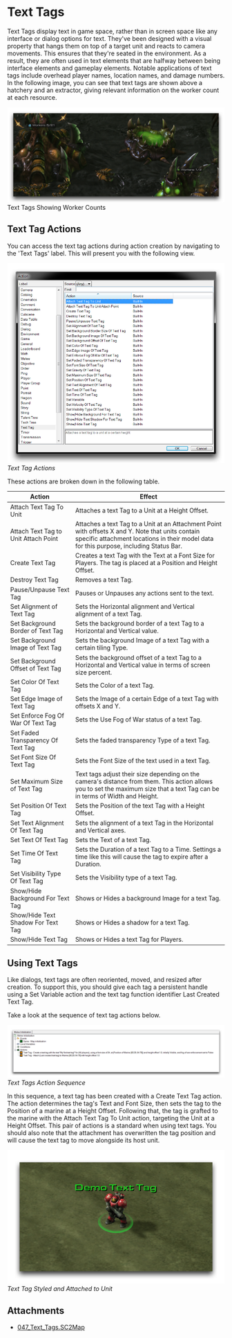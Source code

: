 # Text Tags

Text Tags display text in game space, rather than in screen space like any interface or dialog options for text. They've been designed with a visual property that hangs them on top of a target unit and reacts to camera movements. This ensures that they're seated in the environment. As a result, they are often used in text elements that are halfway between being interface elements and gameplay elements. Notable applications of text tags include overhead player names, location names, and damage numbers. In the following image, you can see that text tags are shown above a hatchery and an extractor, giving relevant information on the worker count at each resource.

[![Image](./resources/047_Text_Tags1.png)](./resources/047_Text_Tags1.png) Text Tags Showing Worker Counts

## Text Tag Actions

You can access the text tag actions during action creation by navigating to the 'Text Tags' label. This will present you with the following view.

[![Text Tag Actions](./resources/047_Text_Tags2.png)](./resources/047_Text_Tags2.png)
*Text Tag Actions*

These actions are broken down in the following table.

| Action                               | Effect                                                                                                                                                                                       |
| ------------------------------------ | -------------------------------------------------------------------------------------------------------------------------------------------------------------------------------------------- |
| Attach Text Tag To Unit              | Attaches a text Tag to a Unit at a Height Offset.                                                                                                                                            |
| Attach Text Tag to Unit Attach Point | Attaches a text Tag to a Unit at an Attachment Point with offsets X and Y. Note that units contain specific attachment locations in their model data for this purpose, including Status Bar. |
| Create Text Tag                      | Creates a text Tag with the Text at a Font Size for Players. The tag is placed at a Position and Height Offset.                                                                              |
| Destroy Text Tag                     | Removes a text Tag.                                                                                                                                                                          |
| Pause/Unpause Text Tag               | Pauses or Unpauses any actions sent to the text.                                                                                                                                             |
| Set Alignment of Text Tag            | Sets the Horizontal alignment and Vertical alignment of a text Tag.                                                                                                                          |
| Set Background Border of Text Tag    | Sets the background border of a text Tag to a Horizontal and Vertical value.                                                                                                                 |
| Set Background Image of Text Tag     | Sets the background Image of a text Tag with a certain tiling Type.                                                                                                                          |
| Set Background Offset of Text Tag    | Sets the background offset of a text Tag to a Horizontal and Vertical value in terms of screen size percent.                                                                                 |
| Set Color Of Text Tag                | Sets the Color of a text Tag.                                                                                                                                                                |
| Set Edge Image of Text Tag           | Sets the Image of a certain Edge of a text Tag with offsets X and Y.                                                                                                                         |
| Set Enforce Fog Of War Of Text Tag   | Sets the Use Fog of War status of a text Tag.                                                                                                                                                |
| Set Faded Transparency Of Text Tag   | Sets the faded transparency Type of a text Tag.                                                                                                                                              |
| Set Font Size Of Text Tag            | Sets the Font Size of the text used in a text Tag.                                                                                                                                           |
| Set Maximum Size of Text Tag         | Text tags adjust their size depending on the camera's distance from them. This action allows you to set the maximum size that a text Tag can be in terms of Width and Height.                |
| Set Position Of Text Tag             | Sets the Position of the text Tag with a Height Offset.                                                                                                                                      |
| Set Text Alignment Of Text Tag       | Sets the alignment of a text Tag in the Horizontal and Vertical axes.                                                                                                                        |
| Set Text Of Text Tag                 | Sets the Text of a text Tag.                                                                                                                                                                 |
| Set Time Of Text Tag                 | Sets the Duration of a text Tag to a Time. Settings a time like this will cause the tag to expire after a Duration.                                                                          |
| Set Visibility Type Of Text Tag      | Sets the Visibility type of a text Tag.                                                                                                                                                      |
| Show/Hide Background For Text Tag    | Shows or Hides a background Image for a text Tag.                                                                                                                                            |
| Show/Hide Text Shadow For Text Tag   | Shows or Hides a shadow for a text Tag.                                                                                                                                                      |
| Show/Hide Text Tag                   | Shows or Hides a text Tag for Players.                                                                                                                                                       |

## Using Text Tags

Like dialogs, text tags are often reoriented, moved, and resized after creation. To support this, you should give each tag a persistent handle using a Set Variable action and the text tag function identifier Last Created Text Tag.

Take a look at the sequence of text tag actions below.

[![Text Tags Action Sequence](./resources/047_Text_Tags3.png)](./resources/047_Text_Tags3.png)
*Text Tags Action Sequence*

In this sequence, a text tag has been created with a Create Text Tag action. The action determines the tag's Text and Font Size, then sets the tag to the Position of a marine at a Height Offset. Following that, the tag is grafted to the marine with the Attach Text Tag To Unit action, targeting the Unit at a Height Offset. This pair of actions is a standard when using text tags. You should also note that the attachment has overwritten the tag position and will cause the text tag to move alongside its host unit.

[![Text Tag Styled and Attached to Unit](./resources/047_Text_Tags4.png)](./resources/047_Text_Tags4.png)
*Text Tag Styled and Attached to Unit*

## Attachments

 * [047_Text_Tags.SC2Map](./maps/047_Text_Tags.SC2Map)
